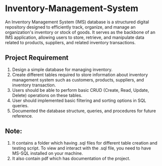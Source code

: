 # Inventory-Management-System
An Inventory Management System (IMS) database is a structured digital repository designed to efficiently track, organize, and manage an organization's inventory or stock of goods. It serves as the backbone of an IMS application, allowing users to store, retrieve, and manipulate data related to products, suppliers, and related inventory transactions. 

## Project Requirement
1) Design a simple database for managing inventory.
2) Create different tables required to store information about inventory management system such as customers, products, suppliers, and inventory transaction.
3) Users should be able to perform basic CRUD (Create, Read, Update, Delete) operations on these tables.
4) User should implemented basic filtering and sorting options in SQL queries.
5) Documented the database structure, queries, and procedures for future reference.

## Note:
1) It contains a folder which having .sql files for different table creation and testing script. 
To view and interact with the .sql file, you need to have MS-SQL installed on your machine.
2) It also contain pdf which has documentation of the project.
